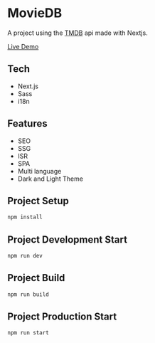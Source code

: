 # MovieDB
A project using the [TMDB](https://developers.themoviedb.org/) api made with Nextjs.

[Live Demo](movieapp.mfakyol.com)

## Tech
- Next.js
- Sass
- i18n

## Features
- SEO
- SSG
- ISR
- SPA
- Multi language
- Dark and Light Theme


## Project Setup
```sh
npm install
```

## Project Development Start
```sh
npm run dev
```
## Project Build
```sh
npm run build
```
## Project Production Start
```sh
npm run start
```



